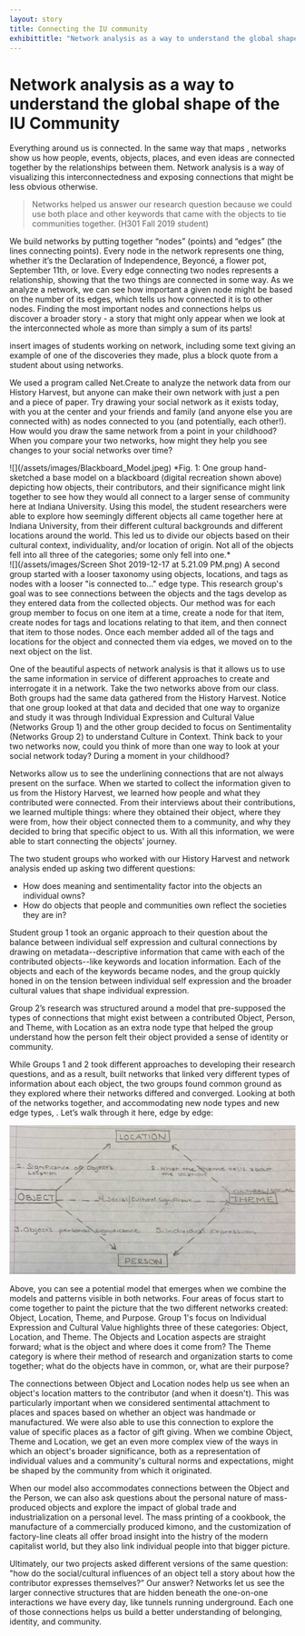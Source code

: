 ```yaml
---
layout: story
title: Connecting the IU community 
exhibittitle: "Network analysis as a way to understand the global shape of the IU Community"
---
```


# Network analysis as a way to understand the global shape of the IU Community

Everything around us is connected. In the same way that maps , networks show us how people, events, objects, places, and even ideas are connected together by the relationships between them. Network analysis is a way of visualizing this interconnectedness and exposing connections that might be less obvious otherwise.

> Networks helped us answer our research question because we could use both place and other keywords that came with the objects to tie communities together. (H301 Fall 2019 student)

We build networks by putting together “nodes” (points) and “edges” (the lines connecting points). Every node in the network represents one thing, whether it’s the Declaration of Independence, Beyoncé, a flower pot, September 11th, or love. Every edge connecting two nodes represents a relationship, showing that the two things are connected in some way. As we analyze a network, we can see how important a given node might be based on the number of its edges, which tells us how connected it is to other nodes. Finding the most important nodes and connections helps us discover a broader story - a story that might only appear when we look at the interconnected whole as more than simply a sum of its parts!

insert images of students working on network, including some text giving an example of one of the discoveries they made, plus a block quote from a student about using networks.
 
We used a program called Net.Create to analyze the network data from our History Harvest, but anyone can make their own network with just a pen and a piece of paper. Try drawing your social network as it exists today, with you at the center and your friends and family (and anyone else you are connected with) as nodes connected to you (and potentially, each other!). How would you draw the same network from a point in your childhood? When you compare your two networks, how might they help you see changes to your social networks over time?

<div class="row">
  <div class="col-md-8" markdown="1">
![](/assets/images/Blackboard_Model.jpeg)
*Fig. 1: One group hand-sketched a base model on a blackboard (digital recreation shown above) depicting how objects, their contributors, and their significance might link together to see how they would all connect to a larger sense of community here at Indiana University. Using this model, the student researchers were able to explore how seemingly different objects all came together here at Indiana University, from their different cultural backgrounds and different locations around the world. This led us to divide our objects based on their cultural context, individuality, and/or location of origin. Not all of the objects fell into all three of the categories; some only fell into one.*
  </div>
  <div class="col-md-4" markdown="1">
![](/assets/images/Screen Shot 2019-12-17 at 5.21.09 PM.png)
A second group started with a looser taxonomy using objects, locations, and tags as nodes with a looser "is connected to..." edge type. This research group's goal was to see connections between the objects and the tags develop as they entered data from the collected objects. Our method was for each group member to focus on one item at a time, create a node for that item, create nodes for tags and locations relating to that item, and then connect that item to those nodes. Once each member added all of the tags and locations for the object and connected them via edges, we moved on to the next object on the list. 
   </div>
</div>

One of the beautiful aspects of network analysis is that it allows us to use the same information in service of different approaches to create and interrogate it in a network. Take the two networks above from our class. Both groups had the same data gathered from the History Harvest. Notice that one group looked at that data and decided that one way to organize and study it was through Individual Expression and Cultural Value (Networks Group 1) and the other group decided to focus on Sentimentality (Networks Group 2) to understand Culture in Context. Think back to your two networks now, could you think of more than one way to look at your social network today? During a moment in your childhood?

Networks allow us to see the underlining connections that are not always present on the surface. When we started to collect the information given to us from the History Harvest, we learned how people and what they contributed were connected. From their interviews about their contributions, we learned multiple things: where they obtained their object, where they were from, how their object connected them to a community, and why they decided to bring that specific object to us. With all this information, we were able to start connecting the objects' journey. 

The two student groups who worked with our History Harvest and network analysis ended up asking two different questions:

- How does meaning and sentimentality factor into the objects an individual owns?
- How do objects that people and communities own reflect the societies they are in?

Student group 1 took an organic approach to their question about the balance between individual self expression and cultural connections by drawing on metadata--descriptive information that came with each of the contributed objects--like keywords and location information. Each of the objects and each of the keywords became nodes, and the group quickly honed in on the tension between individual self expression and the broader cultural values that shape individual expression.

Group 2’s research was structured around a model that pre-supposed the types of connections that might exist between a contributed Object, Person, and Theme, with Location as an extra node type that helped the group understand how the person felt their object provided  a sense of identity or community.

While Groups 1 and 2 took different approaches to developing their research questions, and as a result, built networks that linked very different types of information about each object, the two groups found common ground as they explored where their networks differed and converged. Looking at both of the networks together, and accommodating new node types and new edge types, . Let’s walk through it here, edge by edge: 

![](/assets/images/NetworkModelCombined.jpg)

Above, you can see a potential model that emerges when we combine the models and patterns visible in both networks. Four areas of focus start to come together to paint the picture that the two different networks created: Object, Location, Theme, and Purpose. Group 1's focus on Individual Expression and Cultural Value highlights three of these categories: Object, Location, and Theme. The Objects and Location aspects are straight forward; what is the object and where does it come from? The Theme category is where their method of research and organization starts to come together; what do the objects have in common, or, what are their purpose?

The connections between Object and Location nodes help us see when an object's location matters to the contributor (and when it doesn't). This was particularly important when we considered sentimental attachment to places and spaces based on whether an object was handmade or manufactured. We were also able to use this connection to explore the value of specific places as a factor of gift giving. When we combine Object, Theme and Location, we get an even more complex view of the ways in which an object's broader significance, both as a representation of individual values and a community's cultural norms and expectations, might be shaped by the community from which it originated. 

When our model also accommodates connections between the Object and the Person, we can also ask questions about the personal nature of mass-produced objects and explore the impact of global trade and industrialization on a personal level. The mass printing of a cookbook, the manufacture of a commercially produced kimono, and the customization of factory-line cleats all offer broad insight into the histry of the modern capitalist world, but they also link individual people into that bigger picture.

Ultimately, our two projects asked different versions of the same question: "how do the social/cultural influences of an object tell a story about how the contributor expresses themselves?” Our answer? Networks let us see the larger connective structures that are hidden beneath the one-on-one interactions we have every day, like tunnels running underground. Each one of those connections helps us build a better understanding of belonging, identity, and community. 